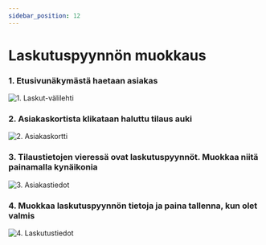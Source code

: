 ```yaml
---
sidebar_position: 12
---
```


# Laskutuspyynnön muokkaus

### 1. Etusivunäkymästä haetaan asiakas

![1. Laskut-välilehti](/img/pikaohjeet/hakuehto.png)

### 2. Asiakaskortista klikataan haluttu tilaus auki

![2. Asiakaskortti](/img/pikaohjeet/Laskutuspyynnon_muokkaus2.png)

### 3. Tilaustietojen vieressä ovat laskutuspyynnöt. Muokkaa niitä painamalla kynäikonia

![3. Asiakastiedot](/img/pikaohjeet/Laskutuspyynnon_muokkaus3.png)

### 4. Muokkaa laskutuspyynnön tietoja ja paina tallenna, kun olet valmis

![4. Laskutustiedot](/img/pikaohjeet/Laskutuspyynnon_muokkaus4.png)